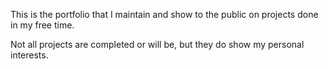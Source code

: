 This is the portfolio that I maintain and show to the public on projects done in my free time.

Not all projects are completed or will be, but they do show my personal interests.
